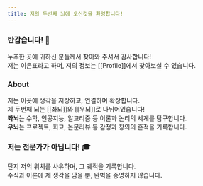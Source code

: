 ```yaml
---
title: 저의 두번째 뇌에 오신것을 환영합니다!
---
```

### 반갑습니다! 👋  
누추한 곳에 귀하신 분들께서 찾아와 주셔서 감사합니다!  
저는 이은표라고 하며, 저의 정보는 [[Profile]]에서 찾아보실 수 있습니다.  
### About  
저는 이곳에 생각을 저장하고, 연결하며 확장합니다.  
제 두번째 뇌는 [[좌뇌]]와 [[우뇌]]로 나뉘어있습니다!  
**좌뇌**는 수학, 인공지능, 알고리즘 등 이론과 논리의 세계를 탐구합니다.  
**우뇌**는 프로젝트, 회고, 논문리뷰 등 감정과 창의의 흔적을 기록합니다.  

### 저는 전문가가 아닙니다! 🎓  
단지 저의 위치를 사유하며, 그 궤적을 기록합니다.  
수식과 이론에 제 생각을 담을 뿐, 완벽을 증명하지 않습니다.